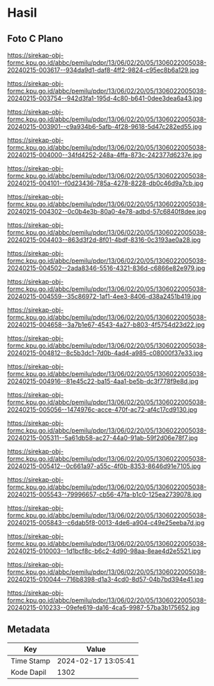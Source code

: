 # Hasil

## Foto C Plano

https://sirekap-obj-formc.kpu.go.id/abbc/pemilu/pdpr/13/06/02/20/05/1306022005038-20240215-003617--934da9d1-daf8-4ff2-9824-c95ec8b6a129.jpg

https://sirekap-obj-formc.kpu.go.id/abbc/pemilu/pdpr/13/06/02/20/05/1306022005038-20240215-003754--942d3fa1-195d-4c80-b641-0dee3dea6a43.jpg

https://sirekap-obj-formc.kpu.go.id/abbc/pemilu/pdpr/13/06/02/20/05/1306022005038-20240215-003901--c9a934b6-5afb-4f28-9618-5d47c282ed55.jpg

https://sirekap-obj-formc.kpu.go.id/abbc/pemilu/pdpr/13/06/02/20/05/1306022005038-20240215-004000--34fd4252-248a-4ffa-873c-242377d6237e.jpg

https://sirekap-obj-formc.kpu.go.id/abbc/pemilu/pdpr/13/06/02/20/05/1306022005038-20240215-004101--f0d23436-785a-4278-8228-db0c46d9a7cb.jpg

https://sirekap-obj-formc.kpu.go.id/abbc/pemilu/pdpr/13/06/02/20/05/1306022005038-20240215-004302--0c0b4e3b-80a0-4e78-adbd-57c6840f8dee.jpg

https://sirekap-obj-formc.kpu.go.id/abbc/pemilu/pdpr/13/06/02/20/05/1306022005038-20240215-004403--863d3f2d-8f01-4bdf-8316-0c3193ae0a28.jpg

https://sirekap-obj-formc.kpu.go.id/abbc/pemilu/pdpr/13/06/02/20/05/1306022005038-20240215-004502--2ada8346-5516-4321-836d-c6866e82e979.jpg

https://sirekap-obj-formc.kpu.go.id/abbc/pemilu/pdpr/13/06/02/20/05/1306022005038-20240215-004559--35c86972-1af1-4ee3-8406-d38a2451b419.jpg

https://sirekap-obj-formc.kpu.go.id/abbc/pemilu/pdpr/13/06/02/20/05/1306022005038-20240215-004658--3a7b1e67-4543-4a27-b803-4f5754d23d22.jpg

https://sirekap-obj-formc.kpu.go.id/abbc/pemilu/pdpr/13/06/02/20/05/1306022005038-20240215-004812--8c5b3dc1-7d0b-4ad4-a985-c08000f37e33.jpg

https://sirekap-obj-formc.kpu.go.id/abbc/pemilu/pdpr/13/06/02/20/05/1306022005038-20240215-004916--81e45c22-ba15-4aa1-be5b-dc3f778f9e8d.jpg

https://sirekap-obj-formc.kpu.go.id/abbc/pemilu/pdpr/13/06/02/20/05/1306022005038-20240215-005056--1474976c-acce-470f-ac72-af4c17cd9130.jpg

https://sirekap-obj-formc.kpu.go.id/abbc/pemilu/pdpr/13/06/02/20/05/1306022005038-20240215-005311--5a61db58-ac27-44a0-91ab-59f2d06e78f7.jpg

https://sirekap-obj-formc.kpu.go.id/abbc/pemilu/pdpr/13/06/02/20/05/1306022005038-20240215-005412--0c661a97-a55c-4f0b-8353-8646d91e7105.jpg

https://sirekap-obj-formc.kpu.go.id/abbc/pemilu/pdpr/13/06/02/20/05/1306022005038-20240215-005543--79996657-cb56-47fa-b1c0-125ea2739078.jpg

https://sirekap-obj-formc.kpu.go.id/abbc/pemilu/pdpr/13/06/02/20/05/1306022005038-20240215-005843--c6dab5f8-0013-4de6-a904-c49e25eeba7d.jpg

https://sirekap-obj-formc.kpu.go.id/abbc/pemilu/pdpr/13/06/02/20/05/1306022005038-20240215-010003--1d1bcf8c-b6c2-4d90-98aa-8eae4d2e5521.jpg

https://sirekap-obj-formc.kpu.go.id/abbc/pemilu/pdpr/13/06/02/20/05/1306022005038-20240215-010044--716b8398-d1a3-4cd0-8d57-04b7bd394e41.jpg

https://sirekap-obj-formc.kpu.go.id/abbc/pemilu/pdpr/13/06/02/20/05/1306022005038-20240215-010233--09efe619-da16-4ca5-9987-57ba3b175652.jpg


## Metadata

| Key        | Value               |
| ---------- | ------------------- |
| Time Stamp | 2024-02-17 13:05:41 |
| Kode Dapil | 1302                |



